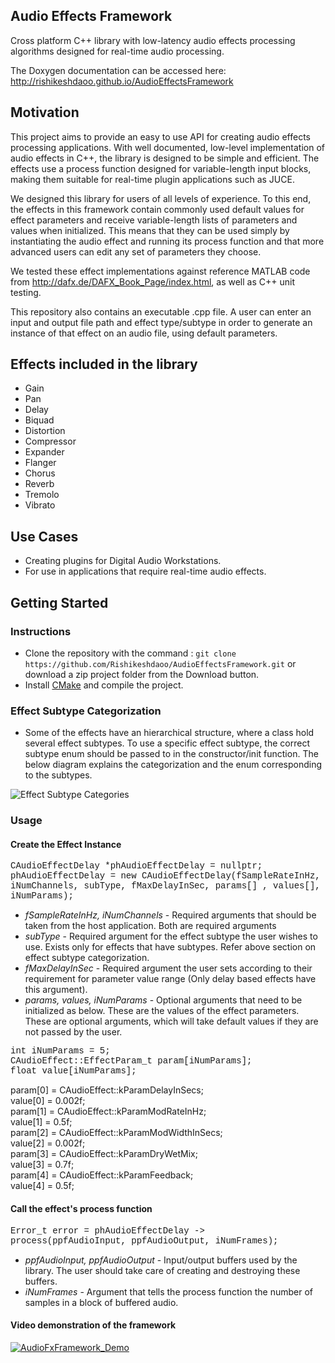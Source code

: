 ## Audio Effects Framework

Cross platform C++ library with low-latency audio effects processing algorithms designed for real-time audio processing. 

The Doxygen documentation can be accessed here: http://rishikeshdaoo.github.io/AudioEffectsFramework

## Motivation

This project aims to provide an easy to use API for creating audio effects processing applications. With well documented, low-level implementation of audio effects in C++, the library is designed to be simple and efficient. The effects use a process function designed for variable-length input blocks, making them suitable for real-time plugin applications such as JUCE.

We designed this library for users of all levels of experience. To this end, the effects in this framework contain commonly used default values for effect parameters and receive variable-length lists of parameters and values when initialized. This means that they can be used simply by instantiating the audio effect and running its process function and that more advanced users can edit any set of parameters they choose.

We tested these effect implementations against reference MATLAB code from http://dafx.de/DAFX_Book_Page/index.html, as well as C++ unit testing.

This repository also contains an executable .cpp file. A user can enter an input and output file path and effect type/subtype in order to generate an instance of that effect on an audio file, using default parameters.


## Effects included in the library

- Gain
- Pan
- Delay
- Biquad
- Distortion
- Compressor
- Expander
- Flanger
- Chorus
- Reverb
- Tremolo
- Vibrato

## Use Cases

- Creating plugins for Digital Audio Workstations.
- For use in applications that require real-time audio effects.


## Getting Started

### Instructions

- Clone the repository with the command : `git clone https://github.com/Rishikeshdaoo/AudioEffectsFramework.git` or download a zip project folder from the Download button.
- Install <a href="https://cmake.org/">CMake</a> and compile the project.

### Effect Subtype Categorization

- Some of the effects have an hierarchical structure, where a class hold several effect subtypes. To use a specific effect subtype, the correct subtype enum should be passed to in the constructor/init function. The below diagram explains the categorization and the enum corresponding to the subtypes.

![Effect Subtype Categories](../assets/EffectSubtypes.png)

### Usage

<!-- - <span style="font-family:Arial; font-size:1.5em;">Create the Effect instance </span> -->
#### Create the Effect Instance

<span style="font-family:Courier; text-align:center; font-size:1.0em">CAudioEffectDelay       *phAudioEffectDelay = nullptr; <br />
phAudioEffectDelay = new CAudioEffectDelay(fSampleRateInHz, iNumChannels, subType, fMaxDelayInSec, params[] , values[], iNumParams); <br /></span>
- <i>fSampleRateInHz, iNumChannels</i> - Required arguments that should be taken from the host application. Both are required arguments <br />
- <i> subType</i> - Required argument for the effect subtype the user wishes to use. Exists only for effects that have subtypes. Refer above section on effect subtype categorization.
- <i>fMaxDelayInSec</i> - Required argument the user sets according to their requirement for parameter value range (Only delay based effects have this argument). <br />
- <i>params, values, iNumParams</i> - Optional arguments that need to be initialized as below. These are the values of the effect parameters. These are optional arguments, which will take default values if they are not passed by the user.

<span style="font-family:Courier; text-align:center; font-size:1.0em; text-align:center">int iNumParams = 5; <br />
CAudioEffect::EffectParam_t param[iNumParams]; <br />
float value[iNumParams]; </span>

param[0] = CAudioEffect::kParamDelayInSecs; <br />
value[0] = 0.002f; <br />
param[1] = CAudioEffect::kParamModRateInHz; <br />
value[1] = 0.5f; <br />
param[2] = CAudioEffect::kParamModWidthInSecs; <br />
value[2] = 0.002f; <br />
param[3] = CAudioEffect::kParamDryWetMix; <br />
value[3] = 0.7f; <br /> 
param[4] = CAudioEffect::kParamFeedback; <br />
value[4] = 0.5f; <br />

<!-- - <span style="font-family:Arial; font-size:1.5em;"> Call the effect's process function </span> -->
#### Call the effect's process function
    
<span style="font-family:Courier; text-align:center; font-size:1.0em; text-align:center">Error_t error = phAudioEffectDelay -> process(ppfAudioInput, ppfAudioOutput, iNumFrames); <br /> </span>
- <i>ppfAudioInput, ppfAudioOutput</i> - Input/output buffers used by the library. The user should take care of creating and destroying these buffers. <br />
- <i>iNumFrames</i> - Argument that tells the process function the number of samples in a block of buffered audio.

#### Video demonstration of the framework

[![AudioFxFramework_Demo](http://img.youtube.com/vi/NgGLyauAIhE/0.jpg)](http://www.youtube.com/watch?v=NgGLyauAIhE "Audio Effects Framework - Video demonstration")
